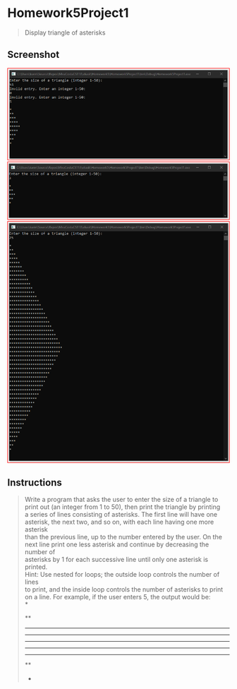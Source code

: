 # Homework5Project1
> Display triangle of asterisks

## Screenshot
![screenshot](Homework5Project1_1.png)
![screenshot](Homework5Project1_2.png)
![screenshot](Homework5Project1_3.png)

## Instructions
> Write a program that asks the user to enter the size of a triangle to  
> print out (an integer from 1 to 50), then print the triangle by printing  
> a series of lines consisting of asterisks. The first line will have one  
> asterisk, the next two, and so on, with each line having one more asterisk  
> than the previous line, up to the number entered by the user. On the next 
> line print one less asterisk and continue by decreasing the number of  
> asterisks by 1 for each successive line until only one asterisk is printed.  
> Hint: Use nested for loops; the outside loop controls the number of lines  
> to print, and the inside loop controls the number of asterisks to print  
> on a line. For example, if the user enters 5, the output would be:  
> *  
> 
> **  
> 
> ***  
> 
> ****  
> 
> *****  
> 
> ****  
> 
> ***  
> 
> **  
> 
> *